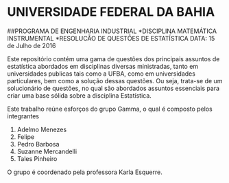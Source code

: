 # UNIVERSIDADE FEDERAL DA BAHIA
##PROGRAMA DE ENGENHARIA INDUSTRIAL
*DISCIPLINA MATEMÁTICA INSTRUMENTAL
*RESOLUCÃO DE QUESTÕES DE ESTATÍSTICA
DATA: 15 de Julho de 2016


Este repositório contém uma gama de questões dos principais assuntos de estatística abordados em disciplinas diversas ministradas, tanto em universidades publicas tais como a UFBA, como em universidades particulares, bem como a solução dessas questões. Ou seja, trata-se de um solucionário de questões, no qual são abordados assuntos essenciais para criar uma base sólida sobre a disciplina Estatística.

Este trabalho reúne esforços do grupo Gamma, o qual é composto pelos integrantes

1. Adelmo Menezes
2. Felipe
2. Pedro Barbosa
3. Suzanne Mercandelli
4. Tales Pinheiro

O grupo é coordenado pela professora Karla Esquerre. 




